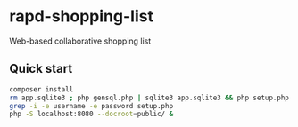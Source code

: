 # rapd-shopping-list
Web-based collaborative shopping list

## Quick start
```sh
composer install
rm app.sqlite3 ; php gensql.php | sqlite3 app.sqlite3 && php setup.php
grep -i -e username -e password setup.php
php -S localhost:8080 --docroot=public/ &
```

